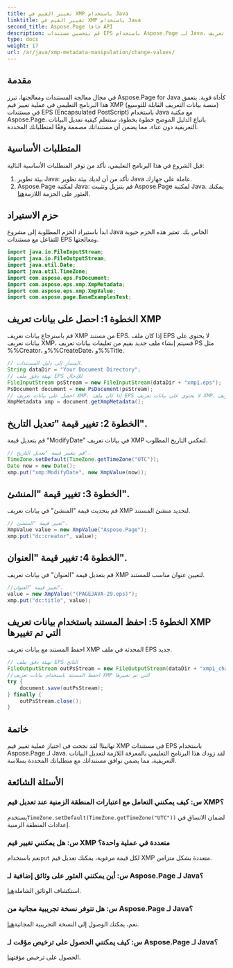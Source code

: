 ```yaml
---
title: تغيير القيم في XMP باستخدام Java
linktitle: تغيير القيم في XMP باستخدام Java
second_title: Aspose.Page جافا API
description: قم بتحسين مستندات EPS باستخدام Aspose.Page لـ Java. قم بتعديل بيانات تعريف XMP بسهولة للحصول على محتوى مخصص واحترافي. #تطوير جافا
type: docs
weight: 17
url: /ar/java/xmp-metadata-manipulation/change-values/
---
```

## مقدمة
في مجال معالجة المستندات ومعالجتها، تبرز Aspose.Page for Java كأداة قوية. يتعمق هذا البرنامج التعليمي في عملية تغيير قيم XMP (منصة بيانات التعريف القابلة للتوسيع) في مستندات EPS (Encapsulated PostScript) باستخدام Java مع مكتبة Aspose.Page. باتباع الدليل الموضح خطوة بخطوة، ستتعلم كيفية تعديل البيانات التعريفية دون عناء، مما يضمن أن مستنداتك مصممة وفقًا لمتطلباتك المحددة.
## المتطلبات الأساسية
قبل الشروع في هذا البرنامج التعليمي، تأكد من توفر المتطلبات الأساسية التالية:
1. بيئة تطوير Java: تأكد من أن لديك بيئة تطوير Java عاملة على جهازك.
2.  Aspose.Page لمكتبة Java: قم بتنزيل وتثبيت Aspose.Page لمكتبة Java. يمكنك العثور على الحزمة اللازمة[هنا](https://releases.aspose.com/page/java/).
## حزم الاستيراد
ابدأ باستيراد الحزم المطلوبة إلى مشروع Java الخاص بك. تعتبر هذه الحزم حيوية للتفاعل مع مستندات EPS ومعالجتها.
```java
import java.io.FileInputStream;
import java.io.FileOutputStream;
import java.util.Date;
import java.util.TimeZone;
import com.aspose.eps.PsDocument;
import com.aspose.eps.xmp.XmpMetadata;
import com.aspose.eps.xmp.XmpValue;
import com.aspose.page.BaseExamplesTest;
```
## الخطوة 1: احصل على بيانات تعريف XMP
قم باسترجاع بيانات تعريف XMP من مستند EPS. إذا كان ملف EPS لا يحتوي على بيانات تعريف XMP، فسيتم إنشاء ملف جديد بقيم من تعليقات بيانات تعريف PS مثل %%Creator، و%%CreateDate، و%%Title.
```java
// المسار إلى دليل المستندات.
String dataDir = "Your Document Directory";
// تهيئة دفق ملف EPS للإدخال
FileInputStream psStream = new FileInputStream(dataDir + "xmp1.eps");
PsDocument document = new PsDocument(psStream);
// احصل على بيانات تعريف XMP. إذا كان ملف EPS لا يحتوي على بيانات تعريف XMP، فسيتم إنشاء ملف جديد بقيم من تعليقات بيانات تعريف PS
XmpMetadata xmp = document.getXmpMetadata();
```
## الخطوة 2: تغيير قيمة "تعديل التاريخ".
قم بتعديل قيمة "ModifyDate" في بيانات تعريف XMP لتعكس التاريخ المطلوب.
```java
// قم بتغيير قيمة "تعديل التاريخ".
TimeZone.setDefault(TimeZone.getTimeZone("UTC"));
Date now = new Date();
xmp.put("xmp:ModifyDate", new XmpValue(now));
```
## الخطوة 3: تغيير قيمة "المنشئ".
قم بتحديث قيمة "المنشئ" في بيانات تعريف XMP لتحديد منشئ المستند.
```java
// تغيير قيمة "المنشئ".
XmpValue value = new XmpValue("Aspose.Page");
xmp.put("dc:creator", value);
```
## الخطوة 4: تغيير قيمة "العنوان".
قم بتعديل قيمة "العنوان" في بيانات تعريف XMP لتعيين عنوان مناسب للمستند.
```java
//تغيير قيمة "العنوان".
value = new XmpValue("(PAGEJAVA-29.eps)");
xmp.put("dc:title", value);
```
## الخطوة 5: احفظ المستند باستخدام بيانات تعريف XMP التي تم تغييرها
احفظ المستند مع بيانات تعريف XMP المحدثة في ملف EPS جديد.
```java
// تهيئة دفق ملف EPS الناتج
FileOutputStream outPsStream = new FileOutputStream(dataDir + "xmp1_changed.eps");
//احفظ المستند باستخدام بيانات تعريف XMP التي تم تغييرها
try {
    document.save(outPsStream);
} finally {
    outPsStream.close();
}
```
## خاتمة
تهانينا! لقد نجحت في اجتياز عملية تغيير قيم XMP في مستندات EPS باستخدام Aspose.Page لـ Java. لقد زودك هذا البرنامج التعليمي بالمعرفة اللازمة لتعديل البيانات التعريفية، مما يضمن توافق مستنداتك مع متطلباتك المحددة بسلاسة.
## الأسئلة الشائعة
### س: كيف يمكنني التعامل مع اعتبارات المنطقة الزمنية عند تعديل قيم XMP؟
 يستخدم`TimeZone.setDefault(TimeZone.getTimeZone("UTC"))` لضمان الاتساق في إعدادات المنطقة الزمنية.
### س: هل يمكنني تغيير قيم XMP متعددة في عملية واحدة؟
 نعم باستخدام`put` لكل قيمة مرغوبة، يمكنك تعديل قيم XMP متعددة بشكل متزامن.
### س: أين يمكنني العثور على وثائق إضافية لـ Aspose.Page لـ Java؟
 استكشاف الوثائق الشاملة[هنا](https://reference.aspose.com/page/java/).
### س: هل تتوفر نسخة تجريبية مجانية من Aspose.Page لـ Java؟
 نعم، يمكنك الوصول إلى النسخة التجريبية المجانية[هنا](https://releases.aspose.com/).
### س: كيف يمكنني الحصول على ترخيص مؤقت لـ Aspose.Page لـ Java؟
 الحصول على ترخيص مؤقت[هنا](https://purchase.aspose.com/temporary-license/).